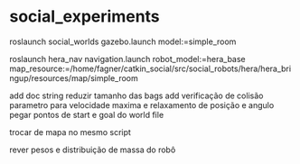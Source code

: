 # social_experiments


roslaunch social_worlds gazebo.launch model:=simple_room

roslaunch hera_nav navigation.launch robot_model:=hera_base map_resource:=/home/fagner/catkin_social/src/social_robots/hera/hera_bringup/resources/map/simple_room


add doc string
reduzir tamanho das bags
add verificação de colisão
parametro para velocidade maxima e relaxamento de posição e angulo
pegar pontos de start e goal do world file

trocar de mapa no mesmo script

rever pesos e distribuição de massa do robô

